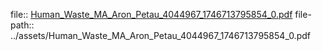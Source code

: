 file:: [Human_Waste_MA_Aron_Petau_4044967_1746713795854_0.pdf](../assets/Human_Waste_MA_Aron_Petau_4044967_1746713795854_0.pdf)
file-path:: ../assets/Human_Waste_MA_Aron_Petau_4044967_1746713795854_0.pdf
